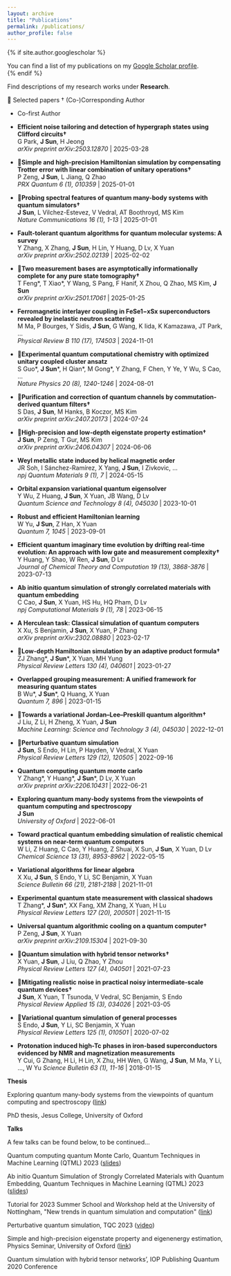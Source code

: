 ```yaml
---
layout: archive
title: "Publications"
permalink: /publications/
author_profile: false
---
```



{% if site.author.googlescholar %}
  <div class="wordwrap">You can find a list of my publications on my <a href="{{site.author.googlescholar}}">Google Scholar profile</a>.</div>
{% endif %}

Find descriptions of my research works under **Research**.

🔹 Selected papers
† (Co-)Corresponding Author
* Co-first Author

- **Efficient noise tailoring and detection of hypergraph states using Clifford circuits†**  
  G Park, **J Sun**, H Jeong  
  *arXiv preprint arXiv:2503.12870* | 2025-03-28

- 🔹**Simple and high-precision Hamiltonian simulation by compensating Trotter error with linear combination of unitary operations†**  
  P Zeng, **J Sun**, L Jiang, Q Zhao  
  *PRX Quantum 6 (1), 010359* | 2025-01-01

- 🔹**Probing spectral features of quantum many-body systems with quantum simulators†**  
  **J Sun**, L Vilchez-Estevez, V Vedral, AT Boothroyd, MS Kim  
  *Nature Communications 16 (1), 1-13* | 2025-01-01

- **Fault-tolerant quantum algorithms for quantum molecular systems: A survey**  
  Y Zhang, X Zhang, **J Sun**, H Lin, Y Huang, D Lv, X Yuan  
  *arXiv preprint arXiv:2502.02139* | 2025-02-02

- 🔹**Two measurement bases are asymptotically informationally complete for any pure state tomography†**  
  T Feng*, T Xiao*, Y Wang, S Pang, F Hanif, X Zhou, Q Zhao, MS Kim, **J Sun**  
  *arXiv preprint arXiv:2501.17061* | 2025-01-25

- **Ferromagnetic interlayer coupling in FeSe1−xSx superconductors revealed by inelastic neutron scattering**  
  M Ma, P Bourges, Y Sidis, **J Sun**, G Wang, K Iida, K Kamazawa, JT Park, ...  
  *Physical Review B 110 (17), 174503* | 2024-11-01

- 🔹**Experimental quantum computational chemistry with optimized unitary coupled cluster ansatz**  
  S Guo*, **J Sun***, H Qian*, M Gong*, Y Zhang, F Chen, Y Ye, Y Wu, S Cao, ...  
  *Nature Physics 20 (8), 1240-1246* | 2024-08-01

- 🔹**Purification and correction of quantum channels by commutation-derived quantum filters†**  
  S Das, **J Sun**, M Hanks, B Koczor, MS Kim  
  *arXiv preprint arXiv:2407.20173* | 2024-07-24

- 🔹**High-precision and low-depth eigenstate property estimation†**  
  **J Sun**, P Zeng, T Gur, MS Kim  
  *arXiv preprint arXiv:2406.04307* | 2024-06-06

- **Weyl metallic state induced by helical magnetic order**  
  JR Soh, I Sánchez-Ramírez, X Yang, **J Sun**, I Zivkovic, ...  
  *npj Quantum Materials 9 (1), 7* | 2024-05-15

- **Orbital expansion variational quantum eigensolver**  
  Y Wu, Z Huang, **J Sun**, X Yuan, JB Wang, D Lv  
  *Quantum Science and Technology 8 (4), 045030* | 2023-10-01

- **Robust and efficient Hamiltonian learning**  
  W Yu, **J Sun**, Z Han, X Yuan  
  *Quantum 7, 1045* | 2023-09-01

- **Efficient quantum imaginary time evolution by drifting real-time evolution: An approach with low gate and measurement complexity†**  
  Y Huang, Y Shao, W Ren, **J Sun**, D Lv  
  *Journal of Chemical Theory and Computation 19 (13), 3868-3876* | 2023-07-13

- **Ab initio quantum simulation of strongly correlated materials with quantum embedding**  
  C Cao, **J Sun**, X Yuan, HS Hu, HQ Pham, D Lv  
  *npj Computational Materials 9 (1), 78* | 2023-06-15

- **A Herculean task: Classical simulation of quantum computers**  
  X Xu, S Benjamin, **J Sun**, X Yuan, P Zhang  
  *arXiv preprint arXiv:2302.08880* | 2023-02-17

- 🔹**Low-depth Hamiltonian simulation by an adaptive product formula†**  
  ZJ Zhang*, **J Sun***, X Yuan, MH Yung  
  *Physical Review Letters 130 (4), 040601* | 2023-01-27

- **Overlapped grouping measurement: A unified framework for measuring quantum states**  
  B Wu*, **J Sun***, Q Huang, X Yuan  
  *Quantum 7, 896* | 2023-01-15

- 🔹**Towards a variational Jordan–Lee–Preskill quantum algorithm†**  
  J Liu, Z Li, H Zheng, X Yuan, **J Sun**  
  *Machine Learning: Science and Technology 3 (4), 045030* | 2022-12-01

- 🔹**Perturbative quantum simulation**  
  **J Sun**, S Endo, H Lin, P Hayden, V Vedral, X Yuan  
  *Physical Review Letters 129 (12), 120505* | 2022-09-16

- **Quantum computing quantum monte carlo**  
  Y Zhang*, Y Huang*, **J Sun***, D Lv, X Yuan  
  *arXiv preprint arXiv:2206.10431* | 2022-06-21

- **Exploring quantum many-body systems from the viewpoints of quantum computing and spectroscopy**  
  **J Sun**  
  *University of Oxford* | 2022-06-01

- **Toward practical quantum embedding simulation of realistic chemical systems on near-term quantum computers**  
  W Li, Z Huang, C Cao, Y Huang, Z Shuai, X Sun, **J Sun**, X Yuan, D Lv  
  *Chemical Science 13 (31), 8953-8962* | 2022-05-15

- **Variational algorithms for linear algebra**  
  X Xu, **J Sun**, S Endo, Y Li, SC Benjamin, X Yuan  
  *Science Bulletin 66 (21), 2181-2188* | 2021-11-01

- **Experimental quantum state measurement with classical shadows**  
  T Zhang*, **J Sun***, XX Fang, XM Zhang, X Yuan, H Lu  
  *Physical Review Letters 127 (20), 200501* | 2021-11-15

- **Universal quantum algorithmic cooling on a quantum computer†**  
  P Zeng, **J Sun**, X Yuan  
  *arXiv preprint arXiv:2109.15304* | 2021-09-30

- 🔹**Quantum simulation with hybrid tensor networks†**  
  X Yuan, **J Sun**, J Liu, Q Zhao, Y Zhou  
  *Physical Review Letters 127 (4), 040501* | 2021-07-23

- 🔹**Mitigating realistic noise in practical noisy intermediate-scale quantum devices†**  
  **J Sun**, X Yuan, T Tsunoda, V Vedral, SC Benjamin, S Endo  
  *Physical Review Applied 15 (3), 034026* | 2021-03-05

- 🔹**Variational quantum simulation of general processes**  
  S Endo, **J Sun**, Y Li, SC Benjamin, X Yuan  
  *Physical Review Letters 125 (1), 010501* | 2020-07-02

- **Protonation induced high-Tc phases in iron-based superconductors evidenced by NMR and magnetization measurements**  
  Y Cui, G Zhang, H Li, H Lin, X Zhu, HH Wen, G Wang, **J Sun**, M Ma, Y Li, ..., W Yu
  *Science Bulletin 63 (1), 11-16* | 2018-01-15



**Thesis**

Exploring quantum many-body systems from the viewpoints of quantum computing and spectroscopy ([link](https://ora.ox.ac.uk/objects/uuid:de5499cb-9c49-4be3-acc1-5be4cb81099d))

PhD thesis, Jesus College, University of Oxford


**Talks**

A few talks can be found below, to be continued...

Quantum computing quantum Monte Carlo, Quantum Techniques in Machine Learning (QTML) 2023 ([slides](https://indico.cern.ch/event/1288979/contributions/))

Ab initio Quantum Simulation of Strongly Correlated Materials with Quantum Embedding, Quantum Techniques in Machine Learning (QTML) 2023 ([slides](https://indico.cern.ch/event/1288979/sessions/516280/#20231123))

Tutorial for 2023 Summer School and Workshop held at the University of Nottingham, "New trends in quantum simulation and computation" ([link](https://sites.google.com/view/captheory/qsqc-workshop/introduction))


Perturbative quantum simulation, TQC 2023 ([video](https://www.youtube.com/watch?v=jKSJYa58psk&ab_channel=Squid%3ASchoolsforQuantumInformationDevelopment))

Simple and high-precision eigenstate property and eigenenergy estimation, Physics Seminar, University of Oxford ([link](https://www.physics.ox.ac.uk/events/simple-and-high-precision-eigenstate-property-and-eigenenergy-estimation)) 

Quantum simulation with hybrid tensor networks’, IOP Publishing Quantum 2020 Conference


<!--
#{% include base_path %}

#{% for post in site.publications reversed %}
  #{% include archive-single.html %}
#{% endfor %}
-->
